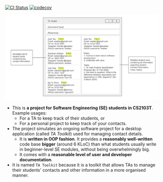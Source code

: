 [![CI Status](https://github.com/AY2324S2-CS2103T-F14-3/tp/workflows/Java%20CI/badge.svg)](https://github.com/AY2324S2-CS2103T-F14-3/tp/actions)
[![codecov](https://codecov.io/gh/AY2324S2-CS2103-F14-3/tp/graph/badge.svg?token=LJBQBAER31)](https://codecov.io/gh/AY2324S2-CS2103-F14-3/tp)

![Ui](docs/images/Ui.png)

* This is **a project for Software Engineering (SE) students in CS2103T**.<br>
  Example usages:
  * For a TA to keep track of their students, or
  * For a personal project to keep track of your contacts.
* The project simulates an ongoing software project for a desktop application (called _TA Toolkit_) used for managing contact details.
  * It is **written in OOP fashion**. It provides a **reasonably well-written** code base **bigger** (around 6 KLoC) than what students usually write in beginner-level SE modules, without being overwhelmingly big.
  * It comes with a **reasonable level of user and developer documentation**.
* It is named `TA Toolkit` because it is a toolkit that allows TAs to manage their students' contacts and other information in a more organised manner.
